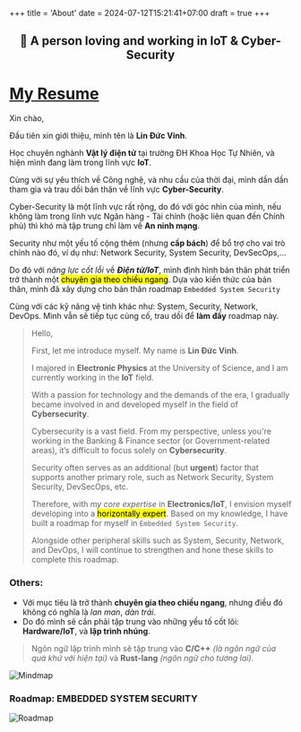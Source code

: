 +++
title = 'About'
date = 2024-07-12T15:21:41+07:00
draft = true
+++

<h2 align="center">👋 A person loving and working in IoT & Cyber-Security</h2>

# [My Resume](../CV_VinhLD_04122024.pdf)

Xin chào,

Đầu tiên xin giới thiệu, mình tên là **Lin Đức Vinh**. 

Học chuyên nghành **Vật lý điện tử** tại trường ĐH Khoa Học Tự Nhiên, và hiện mình đang làm trong lĩnh vực **IoT**.

Cùng với sự yêu thích về Công nghệ, và nhu cầu của thời đại, mình dần dần tham gia và trau dồi bản thân về lĩnh vực **Cyber-Security**.

Cyber-Security là một lĩnh vực rất rộng, do đó với góc nhìn của mình, nếu không làm trong lĩnh vực Ngân hàng - Tài chính (hoặc liên quan đến Chính phủ) thì khó mà tập trung chỉ làm về **An ninh mạng**.

Security như một yếu tố cộng thêm (nhưng **cấp bách**) để bổ trợ cho vai trò chính nào đó, ví dụ như: Network Security, System Security, DevSecOps,...

Do đó với *năng lực cốt lỗi* về ***Điện tử/IoT***, mình định hình bản thân phát triển trở thành một <mark>chuyên gia theo chiều ngang</mark>. Dựa vào kiến thức của bản thân, mình đã xây dựng cho bản thân roadmap `Embedded System Security`

Cùng với các kỹ năng vệ tinh khác như: System, Security, Network, DevOps. Mình vẫn sẽ tiếp tục củng cố, trau dồi để **làm đầy** roadmap này.

> Hello,
>
> First, let me introduce myself. My name is **Lin Đức Vinh**.
>
> I majored in **Electronic Physics** at the University of Science, and I am currently working in the **IoT** field.
>
> With a passion for technology and the demands of the era, I gradually became involved in and developed myself in the field of **Cybersecurity**.
>
> Cybersecurity is a vast field. From my perspective, unless you're working in the Banking & Finance sector (or Government-related areas), it’s difficult to focus solely on **Cybersecurity**.
>
> Security often serves as an additional (but **urgent**) factor that supports another primary role, such as Network Security, System Security, DevSecOps, etc.
> 
> Therefore, with *my core expertise* in **Electronics/IoT**, I envision myself developing into a <mark>horizontally expert</mark>. Based on my knowledge, I have built a roadmap for myself in `Embedded System Security`.
>
> Alongside other peripheral skills such as System, Security, Network, and DevOps, I will continue to strengthen and hone these skills to complete this roadmap.

### Others:
- Với mục tiêu là trở thành **chuyên gia theo chiều ngang**, nhưng điều đó không có nghĩa là *lan man*, *dàn trải*.
- Do đó mình sẽ cần phải tập trung vào những yếu tố cốt lõi: **Hardware/IoT**, và **lập trình nhúng**.
> Ngôn ngữ lập trình mình sẽ tập trung vào **C/C++** *(là ngôn ngữ của quá khứ với hiện tại)* và **Rust-lang** *(ngôn ngữ cho tương lai)*. </br>

![Mindmap](/image/Mindmap.png)

### Roadmap: EMBEDDED SYSTEM SECURITY

![Roadmap](/image/EMBEDDED_SYSTEM_SECURITY.png)

